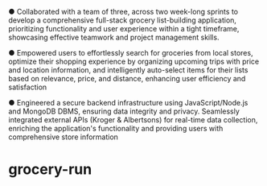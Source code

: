 ● Collaborated with a team of three, across two week-long sprints to develop a comprehensive full-stack grocery list-building application, prioritizing functionality and user experience within a tight timeframe, showcasing effective teamwork and project management skills.

● Empowered users to effortlessly search for groceries from local stores, optimize their shopping experience by organizing upcoming trips with price and location information, and intelligently auto-select items for their lists based on relevance, price, and distance, enhancing user efficiency and satisfaction

● Engineered a secure backend infrastructure using JavaScript/Node.js and MongoDB DBMS, ensuring data integrity and privacy. Seamlessly integrated external APIs (Kroger & Albertsons) for real-time data collection, enriching the application's functionality and providing users with comprehensive store information
# grocery-run
